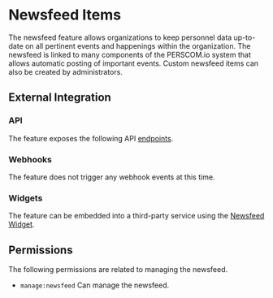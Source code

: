 # Newsfeed Items

The newsfeed feature allows organizations to keep personnel data up-to-date on all pertinent events and happenings within the organization.
The newsfeed is linked to many components of the PERSCOM.io system that allows automatic posting of important events. Custom newsfeed items
can also be created by administrators.

## External Integration

### API

The feature exposes the following API [endpoints](https://perscom.io/documentation/api/#/Newsfeed).

### Webhooks

The feature does not trigger any webhook events at this time.

### Widgets

The feature can be embedded into a third-party service using the [Newsfeed Widget](/external-integration/widgets/newsfeed).

## Permissions

The following permissions are related to managing the newsfeed.

- `manage:newsfeed` Can manage the newsfeed.
